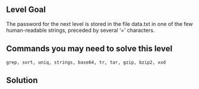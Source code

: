 ## Level Goal ## 

The password for the next level is stored in the file data.txt in one of the few human-readable strings, preceded by several ‘=’ characters.

## Commands you may need to solve this level ##

    grep, sort, uniq, strings, base64, tr, tar, gzip, bzip2, xxd
    
## Solution ##

